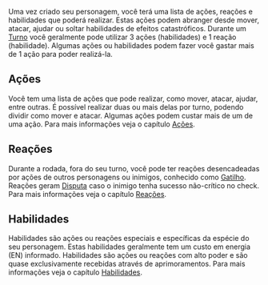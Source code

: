 Uma vez criado seu personagem, você terá uma lista de ações, reações e habilidades que poderá realizar. Estas ações podem abranger desde mover, atacar, ajudar ou soltar habilidades de efeitos catastróficos. Durante um [Turno](../rules/play/game_modes/encounter.md#turno) você geralmente pode utilizar 3 ações (habilidades) e 1 reação (habilidade). Algumas ações ou habilidades podem fazer você gastar mais de 1 ação para poder realizá-la.

## Ações
Você tem uma lista de ações que pode realizar, como mover, atacar, ajudar, entre outras. É possível realizar duas ou mais delas por turno, podendo dividir como mover e atacar. Algumas ações  podem custar mais de um de uma ação. Para mais informações veja o capítulo [Ações](../rules/play/actions.md).

## Reações
Durante a rodada, fora do seu turno, você pode ter reações desencadeadas por ações de outros personagens ou inimigos, conhecido como [Gatilho](../rules/play/reactions.md). Reações geram [Disputa](../rules/play/situationalModifiers.md#disputa) caso o inimigo tenha sucesso não-crítico no check. Para mais informações veja o capítulo [Reações](../rules/play/reactions.md).

## Habilidades
Habilidades são ações ou reações especiais e específicas da espécie do seu personagem. Estas habilidades geralmente tem um custo em energia (EN) informado. Habilidades são ações ou reações com alto poder e são quase exclusivamente recebidas através de aprimoramentos. Para mais informações veja o capítulo [Habilidades](../rules/play/abilities.md).